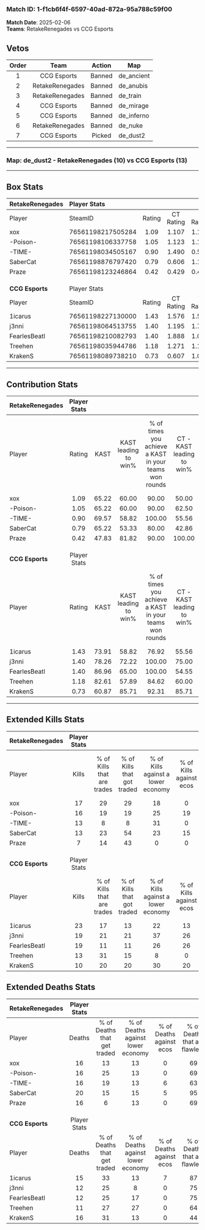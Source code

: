 ### Match ID: 1-f1cb6f4f-6597-40ad-872a-95a788c59f00  
**Match Date**: 2025-02-06  
**Teams**: RetakeRenegades vs CCG Esports  

## Vetos  

| Order | Team | Action | Map |
| :---: | :--: | :----: | --- |
| 1 | CCG Esports | Banned | de_ancient |
| 2 | RetakeRenegades | Banned | de_anubis |
| 3 | RetakeRenegades | Banned | de_train |
| 4 | CCG Esports | Banned | de_mirage |
| 5 | CCG Esports | Banned | de_inferno |
| 6 | RetakeRenegades | Banned | de_nuke |
| 7 | CCG Esports | Picked | de_dust2 |

---  

### **Map**: de_dust2 - RetakeRenegades (10) vs CCG Esports (13)  
---  

## Box Stats  

| **RetakeRenegades** | Player Stats      |        |           |          |       |      |       |         |        |      |     |
| :- | :- | :-: | :-: | :-: | :-: | :-: | :-: | :-: | :-: | :-: | :-: |
| Player              | SteamID           | Rating | CT Rating | T Rating | KAST  | ADR  | Kills | Assists | Deaths | K/D  | HS% |
| xox                 | 76561198217505284 |  1.09  |   1.107   |  1.165   | 65.22 | 80.3 |  17   |    6    |   16   | 1.06 | 76  |
| -Poison-            | 76561198106337758 |  1.05  |   1.123   |  1.129   | 65.22 | 82.7 |  16   |    5    |   16   | 1.00 | 25  |
| -TIME-              | 76561198034505167 |  0.90  |   1.490   |  0.505   | 69.57 | 61.3 |  13   |    5    |   16   | 0.81 | 38  |
| SaberCat            | 76561198876797420 |  0.79  |   0.606   |  1.144   | 65.22 | 69.4 |  13   |    2    |   20   | 0.65 | 61  |
| Praze               | 76561198123246864 |  0.42  |   0.429   |  0.473   | 47.83 | 33.7 |   7   |    3    |   16   | 0.44 | 14  |
|                     |                   |        |           |          |       |      |       |         |        |      |     |
|                     |                   |        |           |          |       |      |       |         |        |      |     |
|                     |                   |        |           |          |       |      |       |         |        |      |     |
| **CCG Esports**     | Player Stats      |        |           |          |       |      |       |         |        |      |     |
| Player              | SteamID           | Rating | CT Rating | T Rating | KAST  | ADR  | Kills | Assists | Deaths | K/D  | HS% |
| 1icarus             | 76561198227130000 |  1.43  |   1.576   |  1.531   | 73.91 | 90.6 |  23   |    6    |   15   | 1.53 | 43  |
| j3nni               | 76561198064513755 |  1.40  |   1.195   |  1.720   | 78.26 | 88.2 |  19   |   11    |   12   | 1.58 | 42  |
| FearlesBeatl        | 76561198210082793 |  1.40  |   1.888   |  1.084   | 86.96 | 74.1 |  19   |    6    |   12   | 1.58 | 68  |
| Treehen             | 76561198035944786 |  1.18  |   1.271   |  1.195   | 82.61 | 80.1 |  13   |    7    |   11   | 1.18 | 38  |
| KrakenS             | 76561198089738210 |  0.73  |   0.607   |  1.059   | 60.87 | 60.7 |  10   |    5    |   16   | 0.63 | 40  |
---  

## Contribution Stats  

| **RetakeRenegades** | Player Stats |       |                      |                                                        |                           |                                                             |                          |                                                            |
| :- | :-: | :-: | :-: | :-: | :-: | :-: | :-: | :-: |
| Player              |    Rating    | KAST  | KAST leading to win% | % of times you achieve a KAST in your teams won rounds | CT - KAST leading to win% | CT - % of times you achieve a KAST in your teams won rounds | T - KAST leading to win% | T - % of times you achieve a KAST in your teams won rounds |
| xox                 |     1.09     | 65.22 |        60.00         |                         90.00                          |           50.00           |                            80.00                            |          71.43           |                           100.00                           |
| -Poison-            |     1.05     | 65.22 |        60.00         |                         90.00                          |           62.50           |                           100.00                            |          57.14           |                           80.00                            |
| -TIME-              |     0.90     | 69.57 |        58.82         |                         100.00                         |           55.56           |                           100.00                            |          62.50           |                           100.00                           |
| SaberCat            |     0.79     | 65.22 |        53.33         |                         80.00                          |           42.86           |                            60.00                            |          62.50           |                           100.00                           |
| Praze               |     0.42     | 47.83 |        81.82         |                         90.00                          |          100.00           |                           100.00                            |          66.67           |                           80.00                            |
|                     |              |       |                      |                                                        |                           |                                                             |                          |                                                            |
|                     |              |       |                      |                                                        |                           |                                                             |                          |                                                            |
|                     |              |       |                      |                                                        |                           |                                                             |                          |                                                            |
| **CCG Esports**     | Player Stats |       |                      |                                                        |                           |                                                             |                          |                                                            |
| Player              |    Rating    | KAST  | KAST leading to win% | % of times you achieve a KAST in your teams won rounds | CT - KAST leading to win% | CT - % of times you achieve a KAST in your teams won rounds | T - KAST leading to win% | T - % of times you achieve a KAST in your teams won rounds |
| 1icarus             |     1.43     | 73.91 |        58.82         |                         76.92                          |           55.56           |                            83.33                            |          62.50           |                           71.43                            |
| j3nni               |     1.40     | 78.26 |        72.22         |                         100.00                         |           75.00           |                           100.00                            |          70.00           |                           100.00                           |
| FearlesBeatl        |     1.40     | 86.96 |        65.00         |                         100.00                         |           54.55           |                           100.00                            |          77.78           |                           100.00                           |
| Treehen             |     1.18     | 82.61 |        57.89         |                         84.62                          |           60.00           |                           100.00                            |          55.56           |                           71.43                            |
| KrakenS             |     0.73     | 60.87 |        85.71         |                         92.31                          |           85.71           |                           100.00                            |          85.71           |                           85.71                            |
---  

## Extended Kills Stats  

| **RetakeRenegades** | Player Stats |                            |                            |                                    |                         |                              |                                 |                                       |                    |           |
| :- | :-: | :-: | :-: | :-: | :-: | :-: | :-: | :-: | :-: | :-: |
| Player              |    Kills     | % of Kills that are trades | % of Kills that got traded | % of Kills against a lower economy | % of Kills against ecos | % of Kills that are flawless | % of Kills that are close duels | % of Kills that are assisted by flash | Pistol Round Kills | AWP Kills |
| xox                 |      17      |             29             |             29             |                 18                 |            0            |              71              |               18                |                   6                   |         0          |     2     |
| -Poison-            |      16      |             19             |             19             |                 25                 |           19            |              63              |                0                |                  13                   |         7          |     0     |
| -TIME-              |      13      |             8              |             8              |                 31                 |            0            |              62              |                0                |                   8                   |         0          |     0     |
| SaberCat            |      13      |             23             |             54             |                 23                 |           15            |              62              |               15                |                  31                   |         0          |     1     |
| Praze               |      7       |             14             |             43             |                 0                  |            0            |              86              |                0                |                   0                   |         0          |     1     |
|                     |              |                            |                            |                                    |                         |                              |                                 |                                       |                    |           |
|                     |              |                            |                            |                                    |                         |                              |                                 |                                       |                    |           |
|                     |              |                            |                            |                                    |                         |                              |                                 |                                       |                    |           |
| **CCG Esports**     | Player Stats |                            |                            |                                    |                         |                              |                                 |                                       |                    |           |
| Player              |    Kills     | % of Kills that are trades | % of Kills that got traded | % of Kills against a lower economy | % of Kills against ecos | % of Kills that are flawless | % of Kills that are close duels | % of Kills that are assisted by flash | Pistol Round Kills | AWP Kills |
| 1icarus             |      23      |             17             |             13             |                 22                 |           13            |              70              |                9                |                  17                   |         0          |     3     |
| j3nni               |      19      |             21             |             21             |                 37                 |           26            |              74              |                5                |                   0                   |         0          |     2     |
| FearlesBeatl        |      19      |             11             |             11             |                 26                 |           26            |              74              |                0                |                   5                   |         0          |     0     |
| Treehen             |      13      |             31             |             15             |                 8                  |            0            |              77              |                8                |                   0                   |         7          |     2     |
| KrakenS             |      10      |             20             |             20             |                 30                 |           20            |              70              |                0                |                   0                   |         0          |     3     |
## Extended Deaths Stats  

| **RetakeRenegades** | Player Stats |                             |                                   |                          |                               |                            |                           |               |
| :- | :-: | :-: | :-: | :-: | :-: | :-: | :-: | :-: |
| Player              |    Deaths    | % of Deaths that get traded | % of Deaths against lower economy | % of Deaths against ecos | % of Deaths that are flawless | % of Deaths that are close | % of Deaths while blinded | Deaths to AWP |
| xox                 |      16      |             13              |                13                 |            0             |              69               |             13             |             6             |       0       |
| -Poison-            |      16      |             25              |                13                 |            0             |              69               |             6              |            13             |       4       |
| -TIME-              |      16      |             19              |                13                 |            6             |              63               |             0              |             0             |       1       |
| SaberCat            |      20      |             15              |                15                 |            5             |              95               |             0              |             5             |       1       |
| Praze               |      16      |              6              |                13                 |            0             |              69               |             6              |             6             |       1       |
|                     |              |                             |                                   |                          |                               |                            |                           |               |
|                     |              |                             |                                   |                          |                               |                            |                           |               |
|                     |              |                             |                                   |                          |                               |                            |                           |               |
| **CCG Esports**     | Player Stats |                             |                                   |                          |                               |                            |                           |               |
| Player              |    Deaths    | % of Deaths that get traded | % of Deaths against lower economy | % of Deaths against ecos | % of Deaths that are flawless | % of Deaths that are close | % of Deaths while blinded | Deaths to AWP |
| 1icarus             |      15      |             33              |                13                 |            7             |              87               |             0              |            13             |       2       |
| j3nni               |      12      |             25              |                 8                 |            0             |              75               |             8              |             0             |       0       |
| FearlesBeatl        |      12      |             25              |                17                 |            0             |              75               |             0              |             8             |       4       |
| Treehen             |      11      |             27              |                27                 |            0             |              64               |             27             |            18             |       1       |
| KrakenS             |      16      |             31              |                13                 |            0             |              44               |             6              |            19             |       0       |
